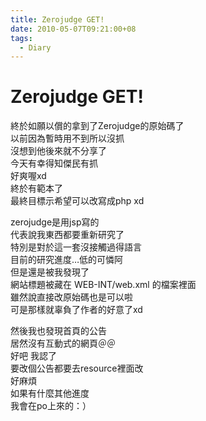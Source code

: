 ```yaml
---
title: Zerojudge GET!
date: 2010-05-07T09:21:00+08
tags:
  - Diary
---
```

# Zerojudge GET!

終於如願以償的拿到了Zerojudge的原始碼了  
以前因為暫時用不到所以沒抓  
沒想到他後來就不分享了  
今天有幸得知傑民有抓  
好爽喔xd  
終於有範本了  
最終目標示希望可以改寫成php xd  
  
zerojudge是用jsp寫的  
代表說我東西都要重新研究了  
特別是對於這一套沒接觸過得語言  
目前的研究進度…低的可憐阿  
但是還是被我發現了  
網站標題被藏在 WEB-INT/web.xml 的檔案裡面  
雖然說直接改原始碼也是可以啦  
可是那樣就辜負了作者的好意了xd  
  
然後我也發現首頁的公告  
居然沒有互動式的網頁＠＠  
好吧 我認了  
要改個公告都要去resource裡面改  
好麻煩  
如果有什麼其他進度  
我會在po上來的：）
